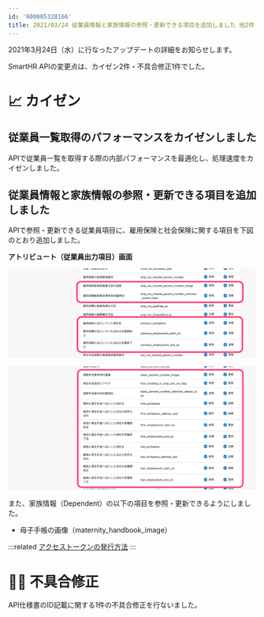 ```yaml
---
id: '900005328166'
title: 2021/03/24 従業員情報と家族情報の参照・更新できる項目を追加しました 他2件
---
```

2021年3月24日（水）に行なったアップデートの詳細をお知らせします。

SmartHR APIの変更点は、カイゼン2件・不具合修正1件でした。

# 📈 カイゼン

## 従業員一覧取得のパフォーマンスをカイゼンしました

APIで従業員一覧を取得する際の内部パフォーマンスを最適化し、処理速度をカイゼンしました。

## 従業員情報と家族情報の参照・更新できる項目を追加しました

APIで参照・更新できる従業員項目に、雇用保険と社会保険に関する項目を下図のとおり追加しました。

**アトリビュート（従業員出力項目）画面**

![__________2021-03-25_9_46_33.png](./__________2021-03-25_9_46_33.png)

![__________2021-03-25_9_47_04-2.png](./__________2021-03-25_9_47_04-2.png)

また、家族情報（Dependent）の以下の項目を参照・更新できるようにしました。

- 母子手帳の画像（maternity\_handbook\_image）

:::related
[アクセストークンの発行方法](https://knowledge.smarthr.jp/hc/ja/articles/360026266033)
:::

# 👨‍⚕️ 不具合修正

API仕様書のID記載に関する1件の不具合修正を行ないました。
